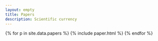 ```yaml
---
layout: empty
title: Papers
description: Scientific currency
---
```



{% for p in site.data.papers %}
{% include paper.html %}
{% endfor %}
